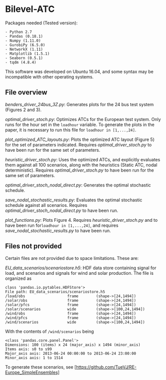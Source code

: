 # Bilevel-ATC

Packages needed (Tested version):

    - Python 2.7
    - Pandas (0.18.1)
    - Numpy (1.11.0)
    - GurobiPy (6.5.0)
    - NetworkX (1.11)
    - Matplotlib (1.5.1)
    - Seaborn (0.5.1)
    - tqdm (4.8.4)

This software was developed on Ubuntu 16.04, and some syntax may be incompatible with other operating systems.

## File overview

*benders_driver_24bus_3Z.py*:
Generates plots for the 24 bus test system (Figures 2 and 3).

*optimal_driver_stoch.py*:
Optimizes ATCs for the European test system.
Only runs for the hour set in the `loadhour` variable.
To generate the plots in the paper, it is necessary to run this file for `loadhour in [1,...,24]`.

*plot_optimized_ATC_layouts.py*:
Plots the optimized ATC layout (Figure 5) for the set of parameters indicated.
Requires *optimal_driver_stoch.py* to have been run for the same set of parameters.

*heuristic_driver_stoch.py*:
Uses the optimized ATCs, and explicitly evaluates them against all 100 scenarios, along with the heuristics (Static ATC, nodal deterministic).
Requires *optimal_driver_stoch.py*  to have been run for the same set of parameters.


*optimal_driver_stoch_nodal_direct.py*:
Generates the optimal stochastic schedule.

*save_nodal_stochastic_results.py*:
Evaluates the optimal stochastic schedule against all scenarios.
Requires *optimal_driver_stoch_nodal_direct.py* to have been run.

*plot_functions.py*:
Plots Figure 4.
Requires *heuristic_driver_stoch.py*  and to have been run for`loadhour in [1,...,24]`, and requires *save_nodal_stochastic_results.py* to have been run.

## Files not provided

Certain files are not provided due to space limitations. These are:

*EU_data_scenarios/scenariostore.h5*: HDF data store containing signal for load, and scenarios and signals for wind and solar production. The file is organized as

```
class 'pandas.io.pytables.HDFStore'>
File path: EU_data_scenarios/scenariostore.h5
/load/obs                   frame        (shape->[24,1494])
/solar/obs                  frame        (shape->[24,1494])
/solar/pfcs                 frame        (shape->[24,1494])
/solar/scenarios            wide         (shape->[100,24,1494])
/wind/obs                   frame        (shape->[24,1494])
/wind/pfcs                  frame        (shape->[24,1494])
/wind/scenarios             wide         (shape->[100,24,1494])
```

With the contents of `/wind/scenarios` being

```
<class 'pandas.core.panel.Panel'>
Dimensions: 100 (items) x 24 (major_axis) x 1494 (minor_axis)
Items axis: s0 to s99
Major_axis axis: 2013-06-24 00:00:00 to 2013-06-24 23:00:00
Minor_axis axis: 1 to 1514
```

To generate these scenarios, see [https://github.com/TueVJ/RE-Europe_SimpleEnsembles]
